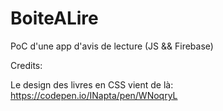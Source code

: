 # BoiteALire

PoC d'une app d'avis de lecture (JS &amp;&amp; Firebase)

Credits:

Le design des livres en CSS vient de là: https://codepen.io/INapta/pen/WNoqryL
